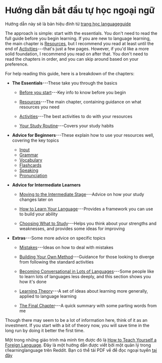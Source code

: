 # Hướng dẫn bắt đầu tự học ngoại ngữ
Hướng dẫn này sẽ là bản hiệu đính từ [trang học languageguide](https://sajforbes.nz/languageguide)

The approach is simple: start with the essentials. You don't need to read the full guide before you begin learning. If you are new to language learning, the main chapter is [Resources](https://sajforbes.nz/languageguide/resources/), but I recommend you read at least until the end of [Activities](https://sajforbes.nz/languageguide/activities/)---that's just a few pages. However, if you'd like a more solid foundation, I recommend you read on after that. You don't need to read the chapters in order, and you can skip around based on your preference.

For help reading this guide, here is a breakdown of the chapters:

-   **The Essentials**---These take you through the basics

    -   [Before you start](https://sajforbes.nz/languageguide/beforeyoustart/)---Key info to know before you begin

    -   [Resources](https://sajforbes.nz/languageguide/resources/)---The main chapter, containing guidance on what resources you need

    -   [Activities](https://sajforbes.nz/languageguide/activities/)---The best activities to do with your resources

    -   [Your Study Routine](https://sajforbes.nz/languageguide/routine/)---Covers your study habits

-   **Advice for Beginners**---These explain how to use your resources well, covering the key topics

    -   [Input](https://sajforbes.nz/languageguide/fullguide/)
    -   [Grammar](https://sajforbes.nz/languageguide/fullguide/)
    -   [Vocabulary](https://sajforbes.nz/languageguide/fullguide/)
    -   [Flashcards](https://sajforbes.nz/languageguide/fullguide/)
    -   [Speaking](https://sajforbes.nz/languageguide/fullguide/)
    -   [Pronunciation](https://sajforbes.nz/languageguide/fullguide/)
-   **Advice for Intermediate Learners**

    -   [Moving to the Intermediate Stage](https://sajforbes.nz/languageguide/fullguide/)---Advice on how your study changes later on

    -   [How to Learn Your Language](https://sajforbes.nz/languageguide/fullguide/)---Provides a framework you can use to build your ability

    -   [Choosing What to Study](https://sajforbes.nz/languageguide/fullguide/)---Helps you think about your strengths and weaknesses, and provides some ideas for improving

-   **Extras**---Some more advice on specific topics

    -   [Mistakes](https://sajforbes.nz/languageguide/fullguide/)---Ideas on how to deal with mistakes

    -   [Building Your Own Method](https://sajforbes.nz/languageguide/fullguide/)---Guidance for those looking to diverge from following the standard activities

    -   [Becoming Conversational in Lots of Languages](https://sajforbes.nz/languageguide/fullguide/)---Some people like to learn lots of languages less deeply, and this section shows you how it's done

    -   [Learning Theory](https://sajforbes.nz/languageguide/fullguide/)---A set of ideas about learning more generally, applied to language learning

    -   [The Final Chapter](https://sajforbes.nz/languageguide/fullguide/)---A quick summary with some parting words from me

Though there may seem to be a lot of information here, think of it as an investment. If you start with a bit of theory now, you will save time in the long run by doing it better the first time.

Một trong những giáo trình mà mình tìm được đó là [How to Teach Yourself a Foreign Language](https://sajforbes.nz/languageguide/introduction/). Đây là một hướng dẫn được viết bởi một quản lý trong r/learninglanguage trên Reddit. Bạn có thể tải PDF về để đọc ngoại tuyến [tại đây](https://github.com/SAJForbes/HowtoTeachYourselfaForeignLanguage/raw/master/How%20to%20Teach%20Yourself%20a%20Foreign%20Language.pdf)


